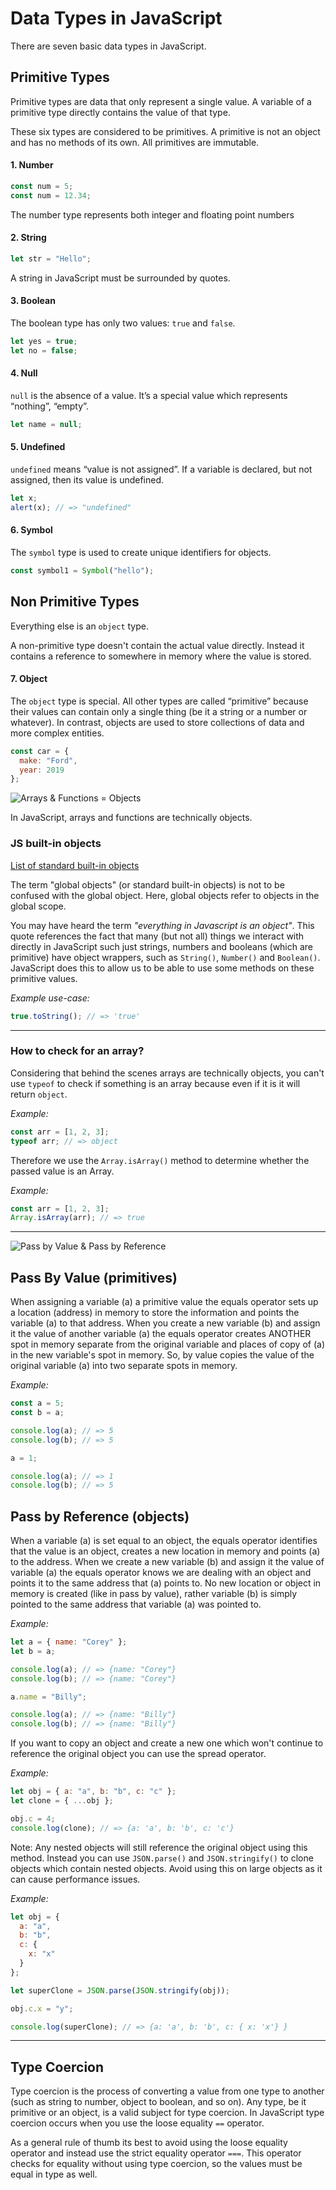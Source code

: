 # Data Types in JavaScript

There are seven basic data types in JavaScript.

## Primitive Types

Primitive types are data that only represent a single value. A variable of a primitive type directly contains the value of that type.

These six types are considered to be primitives. A primitive is not an object and has no methods of its own. All primitives are immutable.

#### 1. Number

```javascript
const num = 5;
const num = 12.34;
```

The number type represents both integer and floating point numbers

#### 2. String

```javascript
let str = "Hello";
```

A string in JavaScript must be surrounded by quotes.

#### 3. Boolean

The boolean type has only two values: `true` and `false`.

```javascript
let yes = true;
let no = false;
```

#### 4. Null

`null` is the absence of a value. It’s a special value which represents “nothing”, “empty”.

```javascript
let name = null;
```

#### 5. Undefined

`undefined` means “value is not assigned”. If a variable is declared, but not assigned, then its value is undefined.

```javascript
let x;
alert(x); // => "undefined"
```

#### 6. Symbol

The `symbol` type is used to create unique identifiers for objects.

```javascript
const symbol1 = Symbol("hello");
```

## Non Primitive Types

Everything else is an `object` type.

A non-primitive type doesn't contain the actual value directly. Instead it contains a reference to somewhere in memory where the value is stored.

#### 7. Object

The `object` type is special. All other types are called “primitive” because their values can contain only a single thing (be it a string or a number or whatever). In contrast, objects are used to store collections of data and more complex entities.

```javascript
const car = {
  make: "Ford",
  year: 2019
};
```

![Arrays & Functions = Objects](./Assets/object.png)

In JavaScript, arrays and functions are technically objects.

### <b>JS built-in objects</b>

[List of standard built-in objects](https://developer.mozilla.org/en-US/docs/Web/JavaScript/Reference/Global_Objects)

The term "global objects" (or standard built-in objects) is not to be confused with the global object. Here, global objects refer to objects in the global scope.

You may have heard the term <i>"everything in Javascript is an object"</i>. This quote references the fact that many (but not all) things we interact with directly in JavaScript such just strings, numbers and booleans (which are primitive) have object wrappers, such as `String()`, `Number()` and `Boolean()`. JavaScript does this to allow us to be able to use some methods on these primitive values.

<i>Example use-case:</i>

```javascript
true.toString(); // => 'true'
```

---

### How to check for an array?

Considering that behind the scenes arrays are technically objects, you can't use `typeof` to check if something is an array because even if it is it will return `object`.

<i>Example:</i>

```javascript
const arr = [1, 2, 3];
typeof arr; // => object
```

Therefore we use the `Array.isArray()` method to determine whether the passed value is an Array.

<i>Example:</i>

```javascript
const arr = [1, 2, 3];
Array.isArray(arr); // => true
```

---

![Pass by Value & Pass by Reference](./Assets/referenceVsByValue.png)

## Pass By Value (primitives)

When assigning a variable (a) a primitive value the equals operator sets up a location (address) in memory to store the information and points the variable (a) to that address. When you create a new variable (b) and assign it the value of another variable (a) the equals operator creates ANOTHER spot in memory separate from the original variable and places of copy of (a) in the new variable's spot in memory. So, by value copies the value of the original variable (a) into two separate spots in memory.

<i>Example:</i>

```javascript
const a = 5;
const b = a;

console.log(a); // => 5
console.log(b); // => 5

a = 1;

console.log(a); // => 1
console.log(b); // => 5
```

## Pass by Reference (objects)

When a variable (a) is set equal to an object, the equals operator identifies that the value is an object, creates a new location in memory and points (a) to the address. When we create a new variable (b) and assign it the value of variable (a) the equals operator knows we are dealing with an object and points it to the same address that (a) points to. No new location or object in memory is created (like in pass by value), rather variable (b) is simply pointed to the same address that variable (a) was pointed to.

<i>Example:</i>

```javascript
let a = { name: "Corey" };
let b = a;

console.log(a); // => {name: "Corey"}
console.log(b); // => {name: "Corey"}

a.name = "Billy";

console.log(a); // => {name: "Billy"}
console.log(b); // => {name: "Billy"}
```

If you want to copy an object and create a new one which won't continue to reference the original object you can use the spread operator.

<i>Example:</i>

```javascript
let obj = { a: "a", b: "b", c: "c" };
let clone = { ...obj };

obj.c = 4;
console.log(clone); // => {a: 'a', b: 'b', c: 'c'}
```

Note: Any nested objects will still reference the original object using this method. Instead you can use `JSON.parse()` and `JSON.stringify()` to clone objects which contain nested objects. Avoid using this on large objects as it can cause performance issues.

<i>Example:</i>

```javascript
let obj = {
  a: "a",
  b: "b",
  c: {
    x: "x"
  }
};

let superClone = JSON.parse(JSON.stringify(obj));

obj.c.x = "y";

console.log(superClone); // => {a: 'a', b: 'b', c: { x: 'x'} }
```

---

## Type Coercion

Type coercion is the process of converting a value from one type to another (such as string to number, object to boolean, and so on). Any type, be it primitive or an object, is a valid subject for type coercion. In JavaScript type coercion occurs when you use the loose equality `==` operator.

As a general rule of thumb its best to avoid using the loose equality operator and instead use the strict equality operator `===`. This operator checks for equality without using type coercion, so the values must be equal in type as well.
